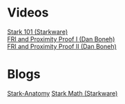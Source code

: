 # Videos
<a href="https://www.youtube.com/playlist?list=PLcIyXLwiPilWoXrDbmwHPxaH8Gxk5I_fG">Stark 101 (Starkware)</a><br>
<a href="https://www.youtube.com/watch?v=MBDBrEr2XQg">FRI and Proximity Proof I (Dan Boneh)</a> <br>
<a href="https://www.youtube.com/watch?v=CWbx_rnj7LI">FRI and Proximity Proof II (Dan Boneh)</a>

# Blogs
<a href="https://aszepieniec.github.io/stark-anatomy">Stark-Anatomy</a>
<a href="https://medium.com/starkware/stark-math-the-journey-begins-51bd2b063c71">Stark Math (Starkware)</a>

